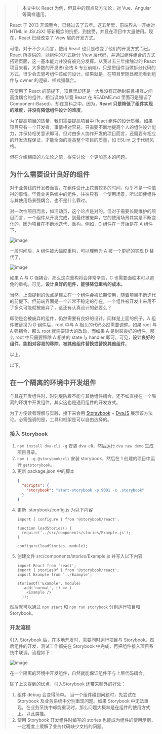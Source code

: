 > > 本文中以 React 为例，但其中的观点及方法论，对 Vue、Angular 等同样适用。
> 
> React 于 2013 开源至今，已经过去了五年。这五年里，前端界从一开始对 HTML in JS(JSX) 等新概念的抗拒，到接受，并且在项目中大量使用。现在，React 已经改变了 View 层的开发方式。
> 
> 可惜，对于不少人而言，使用 React 也只是改变了他们的开发方式而已。React 所提供的，以组件的方式拆分 View 层代码，并通过组件组合的方式搭建页面，这一基本能力并没有被充分发挥。从我过去三年接触过的 React 项目来看，大多数的开发者(全栈 & 专业前端)，只是把组件当做拆分代码的方式，很少会去思考组件该如何设计。结果就是，在项目里随处都能看到组件与 owner 的逻辑、样式强耦合。
> 
> 在使用了 React 的前提下，项目里却还是一大堆没有正确封装且相互之间高度耦合的组件，相当讽刺(毕竟 React 在 README.md 里面可是强调了 Component-Based)，却在意料之中。因为，**React 只是降低了组件实现的难度，并没有降低组件设计的难度**。
> 
> 为了提高项目的质量，我们需要提高项目中 React 组件的设计质量。如果项目只有一个开发者，事情相对容易，只需要不断地提高个人的组件设计能力，并保持相关意识即可。但对由多人协作开发的项目而言，还需要有相应的开发流程保证，才能全面的提高整个项目的质量，如 ESLint 之于代码风格。
> 
> 但在介绍相应的方法论之前，得先讨论一个更加基本的问题。
> 
> ## 为什么需要设计良好的组件
> 对于业务线的开发者而言，在组件设计上花费较多的时间，似乎不是一件值得的事情。毕竟业务系统中的组件，往往只有一个使用场景，所以即使组件与其使用场景强耦合，也不是什么罪过。
> 
> 对一次性项目而言，如活动页，这个论点是对的。但对于需要长期维护的项目而言，一个组件从开发完成，到最终被废弃，它的使用场景其实是不断变化的，因为项目在不断地迭代、重构。例如，C 组件在一开始是在 A 组件下，
> 
> ![image](https://user-images.githubusercontent.com/3580607/42978206-3aae5188-8bfe-11e8-8721-17f3662a5916.png)
> 
> 一段时间后，A 组件被大幅度重构，可以理解为 A 被一个更好的实现 D 替代了，
> 
> ![image](https://user-images.githubusercontent.com/3580607/42978220-4920fd2e-8bfe-11e8-815d-94d7fde1645f.png)
> 
> 如果 A 与 C 强耦合，那么这次重构将会非常辛苦，C 也需要面临本可以避免的重构。可见，**设计良好的组件，能够降低重构的成本。**
> 
> 当然，上面提到的优点是建立在一个组件会被长期使用，随着项目不断迭代的前提下。但前端界面是一个非常不稳定的存在，一个组件被开发出来用不了多久可能就被废弃了，这还有认真设计的必要么？
> 
> 即使是会被废弃的组件，仍然需要有良好的设计。同样是上面的例子，A 组件被替换为 D 组件后，root 中与 A 相关的代码必然需要调整。如果 root 与 A 强耦合，那么 root 就需要较大的改动，而如果 A 是封装良好的组件，那么 root 中只需要移除 A 相关的 state 与 handler 即可。可见，**设计良好的组件，能相对容易的移除、被其他组件替换或替换其他组件**。
> 
> 以上。
> 
> 以下。
> 
> ## 在一个隔离的环境中开发组件
> 与其在开发组件时，时刻堤防着不能与其他组件耦合，还不如直接在一个隔离的环境中开发组件，其实这也是通用组件的开发方式。
> 
> 为了方便读者理解与实践，接下来会用 [Storaybook](https://storybook.js.org/) + [DvaJS](https://dvajs.com/) 展示该方法论。必需强调的是，工具和框架是可以自由选择的。
> 
> ### 接入 Storybook
> 1. `npm install dva-cli -g` 安装 dva-cli，然后运行 `dva new demo` 生成项目目录。
> 2. `npm i -g @storybook/cli` 安装 storybook，然后在 1 创建的项目中运行 `getstorybook`。
> 3. 更新 package.json 中的脚本
>    ```json
>    {
>      "scripts": {
>        "storybook": "start-storybook -p 9001 -c .storybook"
>      }
>    }
>    ```
> 4. 更新 .storybook/config.js 为以下内容
>    ```js-jsx
>    import { configure } from '@storybook/react';
>    
>    function loadStories() {
>      require('../src/components/stories/Example.js');
>    }
>    
>    configure(loadStories, module);
>    ```
> 5. 创建文件 src/components/stories/Example.js 并写入以下内容
>    ```js-jsx
>    import React from 'react';
>    import { storiesOf } from '@storybook/react';
>    import Example from '../Example';
>    
>    storiesOf('Example', module)
>      .add('normal', () => (
>        <Example />
>      ));
>    ```
> 
> 然后就可以通过 `npm start` 和 `npm run storybook` 分别运行项目和 Storybook。
> 
> ### 开发流程
> 引入 Storybook 后，在本地开发时，需要同时运行项目与 Storybook。然后组件的开发、测试工作都先在 Storybook 中完成，再把组件接入项目系统中联调。流程如下：
> 
> ![image](https://user-images.githubusercontent.com/3580607/42978235-66b1f99c-8bfe-11e8-978b-271256392395.png)
> 
> 在一个隔离的环境中开发组件，自然就能保证组件不与上层代码耦合。
> 
> 除了上文提到的优点，引入Storybook 还带来额外的好处：
> 
> 1. 组件 debug 会变得简单。
>    当一个组件碰到问题时，先尝试在 Storybook 及业务系统中分别重现问题。如果 Storybook 中无法重现，在业务系统中却能重现时，那么问题大概率是在组件的使用方式上。以此类推。
> 2. 使用 Storybook 开发组件时编写的 stories 也能成为组件的使用示例，一定程度上缓解了业务代码缺少文档的问题。

